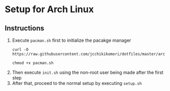 # Setup for Arch Linux

## Instructions

1. Execute `pacman.sh` first to initialize the pacakge manager
   ```properties
   curl -O https://raw.githubusercontent.com/jcchikikomori/dotfiles/master/arch/pacman.sh
   ```
   ```properties
   chmod +x pacman.sh
   ```
2. Then execute `init.sh` using the non-root user being made after the first step
3. After that, proceed to the normal setup by executing `setup.sh`
